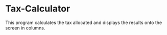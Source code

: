 # Tax-Calculator
This program calculates the tax allocated and displays the results onto  the screen in columns.
